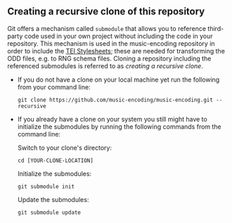 ## Creating a recursive clone of this repository

Git offers a mechanism called `submodule` that allows you to reference third-party code used in your own project without including the code in your repository. This mechanism is used in the music-encoding repository in order to include the [TEI Stylesheets](https://github.com/TEIC/Stylesheets); these are needed for transforming the ODD files, e.g. to RNG schema files. Cloning a repository including the referenced submodules is referred to as _creating a recursive clone_.

  * If you do not have a clone on your local machine yet run the following from your command line:

    ```shell
    git clone https://github.com/music-encoding/music-encoding.git --recursive
    ```

  * If you already have a clone on your system you still might have to initialize the submodules by running the following commands from the command line:

    Switch to your clone's directory:

    ```shell
    cd [YOUR-CLONE-LOCATION]
    ```

    Initialize the submodules:

    ```shell
    git submodule init
    ```

    Update the submodules:

    ```shell
    git submodule update
    ```